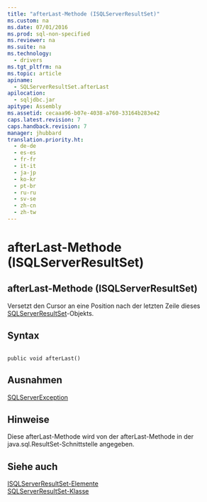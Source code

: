 ```yaml
---
title: "afterLast-Methode (ISQLServerResultSet)"
ms.custom: na
ms.date: 07/01/2016
ms.prod: sql-non-specified
ms.reviewer: na
ms.suite: na
ms.technology: 
  - drivers
ms.tgt_pltfrm: na
ms.topic: article
apiname: 
  - SQLServerResultSet.afterLast
apilocation: 
  - sqljdbc.jar
apitype: Assembly
ms.assetid: cecaaa96-b07e-4038-a760-33164b283e42
caps.latest.revision: 7
caps.handback.revision: 7
manager: jhubbard
translation.priority.ht: 
  - de-de
  - es-es
  - fr-fr
  - it-it
  - ja-jp
  - ko-kr
  - pt-br
  - ru-ru
  - sv-se
  - zh-cn
  - zh-tw
---
```

# afterLast-Methode (ISQLServerResultSet)
    
## afterLast\-Methode \(ISQLServerResultSet\)  
 Versetzt den Cursor an eine Position nach der letzten Zeile dieses [SQLServerResultSet](../content/SQLServerResultSet-Class.md)\-Objekts.  
  
## Syntax  
  
```  
  
public void afterLast()  
```  
  
## Ausnahmen  
 [SQLServerException](../content/SQLServerException-Class.md)  
  
## Hinweise  
 Diese afterLast\-Methode wird von der afterLast\-Methode in der java.sql.ResultSet\-Schnittstelle angegeben.  
  
## Siehe auch  
 [ISQLServerResultSet-Elemente](../content/SQLServerResultSet-Members.md)   
 [SQLServerResultSet-Klasse](../content/SQLServerResultSet-Class.md)  
  
  